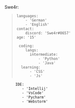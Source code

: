 Swe4r:
>     languages:
>         - 'German'
>         - 'English'
>     contact:
>         discord: 'Swe4r#8657'
>     age: '15'
> 
>      coding:
>         langs:
>           intermediate:
>               - 'Python'
>               - 'Java'
>       learning:
>           - 'CSS'
>           - 'Js'
         IDE:
            - 'Intellij'
            - 'VsCode'
            - 'Pycharm'
            - 'Webstorm'

